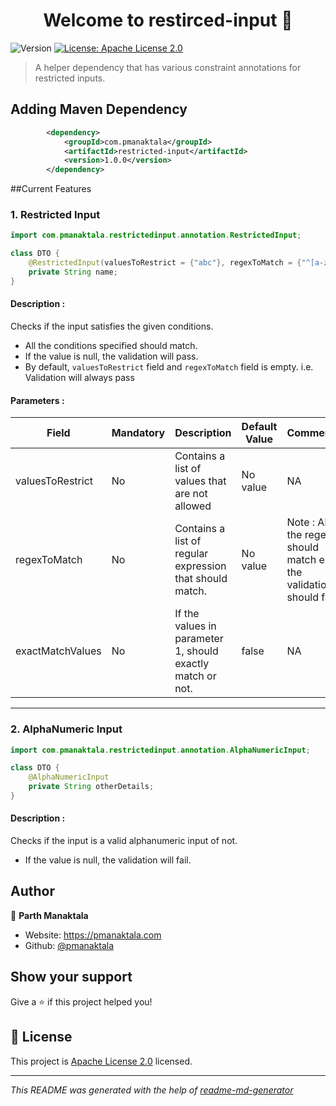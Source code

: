 <h1 align="center">Welcome to restirced-input 👋</h1>
<p>
  <img alt="Version" src="https://img.shields.io/badge/version-1.0.1-blue.svg?cacheSeconds=2592000" />
  <a href="http://www.apache.org/licenses/" target="_blank">
    <img alt="License: Apache License 2.0" src="https://img.shields.io/badge/License-Apache License 2.0-yellow.svg" />
  </a>
</p>

> A helper dependency that has various constraint annotations for restricted inputs.

## Adding Maven Dependency

```xml
        <dependency>
            <groupId>com.pmanaktala</groupId>
            <artifactId>restricted-input</artifactId>
            <version>1.0.0</version>
        </dependency>
```

##Current Features

### 1. Restricted Input
```java
import com.pmanaktala.restrictedinput.annotation.RestrictedInput;

class DTO {
    @RestrictedInput(valuesToRestrict = {"abc"}, regexToMatch = {"^[a-zA-Z]*$"}, exactMatchValues = true)
    private String name;
}
```

#### Description :

Checks if the input satisfies the given conditions.
* All the conditions specified should match.
* If the value is null, the validation will pass.
* By default, `valuesToRestrict` field and `regexToMatch` field is empty. i.e. Validation will always pass

#### Parameters : 

Field | Mandatory | Description | Default Value | Comments
--- | --- | --- | --- | ---
valuesToRestrict | No | Contains a list of values that are not allowed | No value | NA
regexToMatch | No | Contains a list of regular expression that should match. | No value | Note : All the regex should match else the validation should fail.
exactMatchValues | No |  If the values in parameter 1, should exactly match or not. | false | NA

<hr>

### 2. AlphaNumeric Input
```java
import com.pmanaktala.restrictedinput.annotation.AlphaNumericInput;

class DTO {
    @AlphaNumericInput
    private String otherDetails;
}
```
#### Description :
Checks if the input is a valid alphanumeric input of not.

* If the value is null, the validation will fail.

## Author

👤 **Parth Manaktala**

* Website: https://pmanaktala.com
* Github: [@pmanaktala](https://github.com/pmanaktala)

## Show your support

Give a ⭐️ if this project helped you!

## 📝 License
This project is [Apache License 2.0](http://www.apache.org/licenses/) licensed.

***
_This README was generated with the help of  [readme-md-generator](https://github.com/kefranabg/readme-md-generator)_
